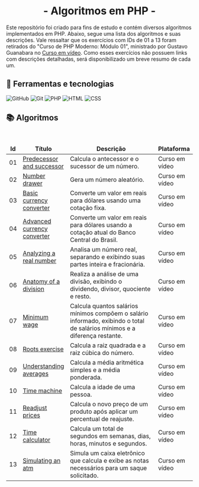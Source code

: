 <div align="center">
  <h1>- Algoritmos em PHP -</h1>
</div>

Este repositório foi criado para fins de estudo e contém diversos algoritmos implementados em PHP. Abaixo, segue uma lista dos algoritmos e suas descrições. Vale ressaltar que os exercícios com IDs de 01 a 13 foram retirados do "Curso de PHP Moderno: Módulo 01", ministrado por Gustavo Guanabara no [Curso em vídeo](https://www.cursoemvideo.com/). Como esses exercícios não possuem links com descrições detalhadas, será disponibilizado um breve resumo de cada um.

<h2> 🧮 Ferramentas e tecnologias </h2>

![GitHub](https://img.shields.io/badge/GitHub-000?style=for-the-badge&logo=github&logoColor=30A3DC)
![Git](https://img.shields.io/badge/Git-000?style=for-the-badge&logo=git&logoColor=E94D5F)
![PHP](https://img.shields.io/badge/PHP-000?style=for-the-badge&logo=php&logoColor=777BB4)
![HTML](https://img.shields.io/badge/HTML5-000?style=for-the-badge&logo=html5&logoColor=E34F26>)
![CSS](https://img.shields.io/badge/CSS3-000?style=for-the-badge&logo=css3&logoColor=1572B6)

<h2> 📚 Algoritmos </h2>
<br>
<table align="center">
    <thead align="center">
        <tr border: none;>
            <td><b>Id</b></td>
            <td><b>Título</b></td>
            <td width="500"><b>Descrição</b></td>
            <td><b>Plataforma</b></td>
        </tr>
    </thead>
    <tbody>
        <tr>
          <td>01</td>
          <td><a href="predecessor-and-successor">Predecessor and successor</a></td>
          <td>Calcula o antecessor e o sucessor de um número.</td>
          <td>Curso em vídeo</td>
        </tr>
        <tr>
          <td>02</td>
          <td><a href="number-drawer">Number drawer</a></td>
          <td>Gera um número aleatório.</td>
          <td>Curso em vídeo</td>
        </tr>
        <tr>
          <td>03</td>
          <td><a href="basic-currency-converter">Basic currency converter</a></td>
          <td>Converte um valor em reais para dólares usando uma cotação fixa.</td>
          <td>Curso em vídeo</td>
        </tr>
        <tr>
          <td>04</td>
          <td><a href="advanced-currency-converter">Advanced currency converter</a></td>
          <td>Converte um valor em reais para dólares usando a cotação atual do Banco Central do Brasil.</td>
          <td>Curso em vídeo</td>
        </tr>
        <tr>
          <td>05</td>
          <td><a href="analyzing-a-real-number">Analyzing a real number</a></td>
          <td>Analisa um número real, separando e exibindo suas partes inteira e fracionária.</td>
          <td>Curso em vídeo</td>
        </tr>
        <tr>
          <td>06</td>
          <td><a href="anatomy-of-a-division">Anatomy of a division</a></td>
          <td>Realiza a análise de uma divisão, exibindo o dividendo, divisor, quociente e resto.</td>
          <td>Curso em vídeo</td>
        </tr>
        <tr>
          <td>07</td>
          <td><a href="minimum-wage">Minimum wage</a></td>
          <td>Calcula quantos salários mínimos compõem o salário informado, exibindo o total de salários mínimos e a diferença restante.</td>
          <td>Curso em vídeo</td>
        </tr>
        <tr>
          <td>08</td>
          <td><a href="roots-exercise">Roots exercise</a></td>
          <td>Calcula a raiz quadrada e a raiz cúbica do número.</td>
          <td>Curso em vídeo</td>
        </tr>
        <tr>
          <td>09</td>
          <td><a href="understanding-averages">Understanding averages</a></td>
          <td>Calcula a média aritmética simples e a média ponderada.</td>
          <td>Curso em vídeo</td>
        </tr>
        <tr>
          <td>10</td>
          <td><a href="time-machine">Time machine</a></td>
          <td>Calcula a idade de uma pessoa.</td>
          <td>Curso em vídeo</td>
        </tr>
        <tr>
          <td>11</td>
          <td><a href="readjust-prices">Readjust prices</a></td>
          <td>Calcula o novo preço de um produto após aplicar um percentual de reajuste.</td>
          <td>Curso em vídeo</td>
        </tr>
        <tr>
          <td>12</td>
          <td><a href="time-calculator">Time calculator</a></td>
          <td>Calcula um total de segundos em semanas, dias, horas, minutos e segundos.</td>
          <td>Curso em vídeo</td>
        </tr>
        <tr>
          <td>13</td>
          <td><a href="simulating-an-atm">Simulating an atm</a></td>
          <td>Simula um caixa eletrônico que calcula e exibe as notas necessários para um saque solicitado.</td>
          <td>Curso em vídeo</td>
        </tr>
    </tbody>
</table>









